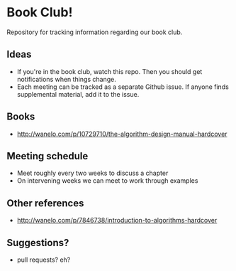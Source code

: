 Book Club!
==========

Repository for tracking information regarding our book club.

## Ideas

* If you're in the book club, watch this repo. Then you should get
  notifications when things change.
* Each meeting can be tracked as a separate Github issue. If anyone
  finds supplemental material, add it to the issue.

## Books

* http://wanelo.com/p/10729710/the-algorithm-design-manual-hardcover

## Meeting schedule

* Meet roughly every two weeks to discuss a chapter
* On intervening weeks we can meet to work through examples

## Other references

* http://wanelo.com/p/7846738/introduction-to-algorithms-hardcover

## Suggestions?

* pull requests? eh?
